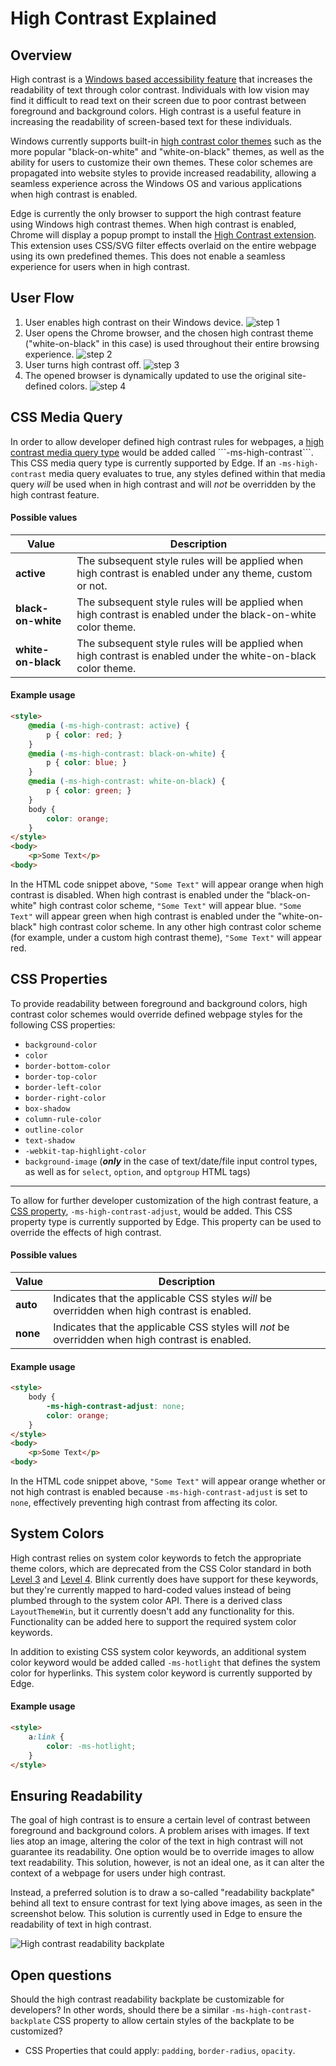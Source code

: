 # High Contrast Explained

## Overview

High contrast is a [Windows based accessibility feature](https://docs.microsoft.com/en-us/windows/desktop/w8cookbook/high-contrast-mode) that increases the readability of text through color contrast. Individuals with low vision may find it difficult to read text on their screen due to poor contrast between foreground and background colors. High contrast is a useful feature in increasing the readability of screen-based text for these individuals.

Windows currently supports built-in [high contrast color themes](https://docs.microsoft.com/en-us/windows/uwp/design/accessibility/high-contrast-themes) such as the more popular "black-on-white" and "white-on-black" themes, as well as the ability for users to customize their own themes. These color schemes are propagated into website styles to provide increased readability, allowing a seamless experience across the Windows OS and various applications when high contrast is enabled.

Edge is currently the only browser to support the high contrast feature using Windows high contrast themes. When high contrast is enabled, Chrome will display a popup prompt to install the [High Contrast extension](https://chrome.google.com/webstore/detail/high-contrast/djcfdncoelnlbldjfhinnjlhdjlikmph). This extension uses CSS/SVG filter effects overlaid on the entire webpage using its own predefined themes. This does not enable a seamless experience for users when in high contrast.

## User Flow

1. User enables high contrast on their Windows device.
![step 1](TurnOnHighContrast.jpg)
2. User opens the Chrome browser, and the chosen high contrast theme ("white-on-black" in this case) is used throughout their entire browsing experience.
![step 2](BrowserHighContrast.jpg)
3. User turns high contrast off.
![step 3](TurnOffHighContrast.jpg)
4. The opened browser is dynamically updated to use the original site-defined colors.
![step 4](BrowserNoHighContrast.jpg)

## CSS Media Query

In order to allow developer defined high contrast rules for webpages, a [high contrast media query type](https://msdn.microsoft.com/en-us/library/hh771830(v=vs.85).aspx) would be added called ```-ms-high-contrast```. This CSS media query type is currently supported by Edge. If an ```-ms-high-contrast``` media query evaluates to true, any styles defined within that media query *will* be used when in high contrast and will *not* be overridden by the high contrast feature.

#### Possible values

Value | Description
--- | --- 
**active** | The subsequent style rules will be applied when high contrast is enabled under any theme, custom or not.
**black-on-white** | The subsequent style rules will be applied when high contrast is enabled under the black-on-white color theme.
**white-on-black** | The subsequent style rules will be applied when high contrast is enabled under the white-on-black color theme.

#### Example usage

```html
<style>
    @media (-ms-high-contrast: active) {
        p { color: red; }
    }
    @media (-ms-high-contrast: black-on-white) {
        p { color: blue; }
    }
    @media (-ms-high-contrast: white-on-black) {
        p { color: green; }
    }
    body {
        color: orange;
    }
</style>
<body>
    <p>Some Text</p>
<body>
```
In the HTML code snippet above, ```"Some Text"``` will appear orange when high contrast is disabled. When high contrast is enabled under the "black-on-white" high contrast color scheme, ```"Some Text"``` will appear blue. ```"Some Text"``` will appear green when high contrast is enabled under the "white-on-black" high contrast color scheme. In any other high contrast color scheme (for example, under a custom high contrast theme), ```"Some Text"``` will appear red.


## CSS Properties

To provide readability between foreground and background colors, high contrast color schemes would override defined webpage styles for the following CSS properties:
* ```background-color```
* ```color```
* ```border-bottom-color```
* ```border-top-color```
* ```border-left-color```
* ```border-right-color```
* ```box-shadow```
* ```column-rule-color```
* ```outline-color```
* ```text-shadow```
* ```-webkit-tap-highlight-color```
* ```background-image``` (***only*** in the case of text/date/file input control types, as well as for ```select```, ```option```, and ```optgroup``` HTML tags)
_____
To allow for further developer customization of the high contrast feature, a [CSS property](https://msdn.microsoft.com/en-us/library/hh771863(v=vs.85).aspx), ```-ms-high-contrast-adjust```, would be added. This CSS property type is currently supported by Edge. This property can be used to override the effects of high contrast.

#### Possible values

Value | Description
--- | --- 
**auto** | Indicates that the applicable CSS styles *will* be overridden when high contrast is enabled.
**none** | Indicates that the applicable CSS styles will *not* be overridden when high contrast is enabled.

#### Example usage

```html
<style>
    body {
        -ms-high-contrast-adjust: none;
        color: orange;
    }
</style>
<body>
    <p>Some Text</p>
<body>
```
In the HTML code snippet above, ```"Some Text"``` will appear orange whether or not high contrast is enabled because ```-ms-high-contrast-adjust``` is set to ```none```, effectively preventing high contrast from affecting its color.

## System Colors
High contrast relies on system color keywords to fetch the appropriate theme colors, which are deprecated from the CSS Color standard in both [Level 3](https://drafts.csswg.org/css-color-3/#css2-system) and [Level 4](https://drafts.csswg.org/css-color-4/#system-colors). Blink currently does have support for these keywords, but they're currently mapped to hard-coded values instead of being plumbed through to the system color API. There is a derived class ```LayoutThemeWin```, but it currently doesn't add any functionality for this. Functionality can be added here to support the required system color keywords.

In addition to existing CSS system color keywords, an additional system color keyword would be added called ```-ms-hotlight``` that defines the system color for hyperlinks. This system color keyword is currently supported by Edge.

#### Example usage

```html
<style>
    a:link {
        color: -ms-hotlight;
    }
</style>
```

## Ensuring Readability
The goal of high contrast is to ensure a certain level of contrast between foreground and background colors. A problem arises with images. If text lies atop an image, altering the color of the text in high contrast will not guarantee its readability. One option would be to override images to allow text readability. This solution, however, is not an ideal one, as it can alter the context of a webpage for users under high contrast.

Instead, a preferred solution is to draw a so-called "readability backplate" behind all text to ensure contrast for text lying above images, as seen in the screenshot below. This solution is currently used in Edge to ensure the readability of text in high contrast.

![High contrast readability backplate](HighContrastReadabilityBackplate.jpg)

## Open questions

Should the high contrast readability backplate be customizable for developers? In other words, should there be a similar ```-ms-high-contrast-backplate``` CSS property to allow certain styles of the backplate to be customized?
* CSS Properties that could apply: ```padding```, ```border-radius```, ```opacity```.
